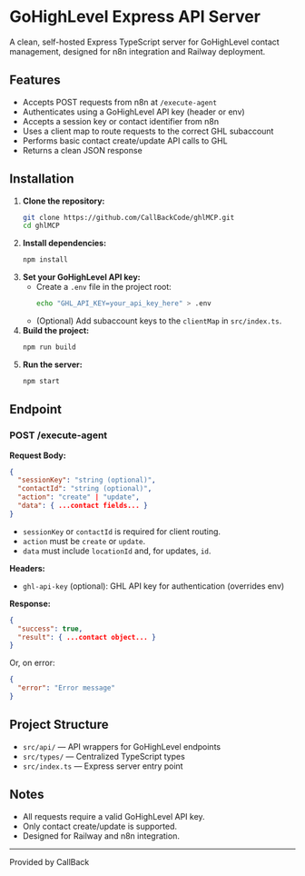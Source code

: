 # GoHighLevel Express API Server

A clean, self-hosted Express TypeScript server for GoHighLevel contact management, designed for n8n integration and Railway deployment.

## Features
- Accepts POST requests from n8n at `/execute-agent`
- Authenticates using a GoHighLevel API key (header or env)
- Accepts a session key or contact identifier from n8n
- Uses a client map to route requests to the correct GHL subaccount
- Performs basic contact create/update API calls to GHL
- Returns a clean JSON response

## Installation

1. **Clone the repository:**
   ```sh
   git clone https://github.com/CallBackCode/ghlMCP.git
   cd ghlMCP
   ```
2. **Install dependencies:**
   ```sh
   npm install
   ```
3. **Set your GoHighLevel API key:**
   - Create a `.env` file in the project root:
     ```sh
     echo "GHL_API_KEY=your_api_key_here" > .env
     ```
   - (Optional) Add subaccount keys to the `clientMap` in `src/index.ts`.
4. **Build the project:**
   ```sh
   npm run build
   ```
5. **Run the server:**
   ```sh
   npm start
   ```

## Endpoint

### POST /execute-agent

**Request Body:**
```json
{
  "sessionKey": "string (optional)",
  "contactId": "string (optional)",
  "action": "create" | "update",
  "data": { ...contact fields... }
}
```
- `sessionKey` or `contactId` is required for client routing.
- `action` must be `create` or `update`.
- `data` must include `locationId` and, for updates, `id`.

**Headers:**
- `ghl-api-key` (optional): GHL API key for authentication (overrides env)

**Response:**
```json
{
  "success": true,
  "result": { ...contact object... }
}
```
Or, on error:
```json
{
  "error": "Error message"
}
```

## Project Structure
- `src/api/` — API wrappers for GoHighLevel endpoints
- `src/types/` — Centralized TypeScript types
- `src/index.ts` — Express server entry point

## Notes
- All requests require a valid GoHighLevel API key.
- Only contact create/update is supported.
- Designed for Railway and n8n integration.

---
Provided by CallBack
